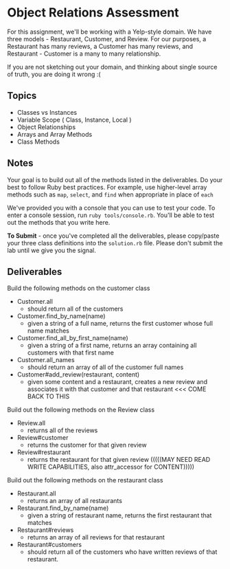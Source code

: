 # Object Relations Assessment

For this assignment, we'll be working with a Yelp-style domain. We have three models - Restaurant, Customer, and Review.
For our purposes, a Restaurant has many reviews, a Customer has many reviews, and Restaurant - Customer is a many to many relationship.

If you are not sketching out your domain, and thinking about single source of truth,
you are doing it wrong :(

## Topics

+ Classes vs Instances
+ Variable Scope ( Class, Instance, Local )
+ Object Relationships
+ Arrays and Array Methods
+ Class Methods

## Notes

Your goal is to build out all of the methods listed in the deliverables. Do your best to follow Ruby best practices. For example, use higher-level array methods such as `map`, `select`, and `find` when appropriate in place of `each`

We've provided you with a console that you can use to test your code. To enter a console session, run `ruby tools/console.rb`. You'll be able to test out the methods that you write here.

**To Submit** - once you've completed all the deliverables, please copy/paste your three class definitions into the `solution.rb`  file. Please don't submit the lab until we give you the signal.

## Deliverables

Build the following methods on the customer class
+ Customer.all
  + should return all of the customers
+ Customer.find_by_name(name)
  + given a string of a full name, returns the first customer whose full name matches
+ Customer.find_all_by_first_name(name)
  + given a string of a first name, returns an array containing all customers with that first name
+ Customer.all_names
  + should return an array of all of the customer full names
+ Customer#add_review(restaurant, content)
  + given some content and a restaurant, creates a new review and associates it with that customer and that restaurant <<< COME BACK TO THIS

Build out the following methods on the Review class

+ Review.all
  + returns all of the reviews
+ Review#customer
  + returns the customer for that given review
+ Review#restaurant
  + returns the restaurant for that given review
 (((((MAY NEED READ WRITE CAPABILITIES, also attr_accessor for CONTENT)))))


Build out the following methods on the restaurant class

+ Restaurant.all
  + returns an array of all restaurants
+ Restaurant.find_by_name(name)
  + given a string of restaurant name, returns the first restaurant that matches
+ Restaurant#reviews
  + returns an array of all reviews for that restaurant
+ Restaurant#customers
  + should return all of the customers who have written reviews of that restaurant.
